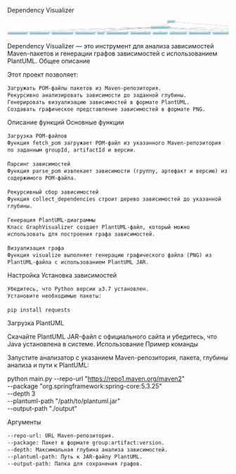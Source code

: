 Dependency Visualizer

![Header1](hw2/output/graph.png)


Dependency Visualizer — это инструмент для анализа зависимостей Maven-пакетов и генерации графов зависимостей с использованием PlantUML.
Общее описание

Этот проект позволяет:

    Загружать POM-файлы пакетов из Maven-репозитория.
    Рекурсивно анализировать зависимости до заданной глубины.
    Генерировать визуализацию зависимостей в формате PlantUML.
    Создавать графическое представление зависимостей в формате PNG.

Описание функций
Основные функции

    Загрузка POM-файлов
    Функция fetch_pom загружает POM-файл из указанного Maven-репозитория по заданным groupId, artifactId и версии.

    Парсинг зависимостей
    Функция parse_pom извлекает зависимости (группу, артефакт и версию) из содержимого POM-файла.

    Рекурсивный сбор зависимостей
    Функция collect_dependencies строит дерево зависимостей до указанной глубины.

    Генерация PlantUML-диаграммы
    Класс GraphVisualizer создает PlantUML-файл, который можно использовать для построения графа зависимостей.

    Визуализация графа
    Функция visualize выполняет генерацию графического файла (PNG) из PlantUML-файла с использованием PlantUML JAR.

Настройка
Установка зависимостей

    Убедитесь, что Python версии ≥3.7 установлен.
    Установите необходимые пакеты:

    pip install requests

Загрузка PlantUML

Скачайте PlantUML JAR-файл с официального сайта и убедитесь, что Java установлена в системе.
Использование
Пример команды

Запустите анализатор с указанием Maven-репозитория, пакета, глубины анализа и пути к PlantUML:

python main.py --repo-url "https://repo1.maven.org/maven2" \
               --package "org.springframework:spring-core:5.3.25" \
               --depth 3 \
               --plantuml-path "/path/to/plantuml.jar" \
               --output-path "./output"

Аргументы

    --repo-url: URL Maven-репозитория.
    --package: Пакет в формате group:artifact:version.
    --depth: Максимальная глубина анализа зависимостей.
    --plantuml-path: Путь к JAR-файлу PlantUML.
    --output-path: Папка для сохранения графов.
